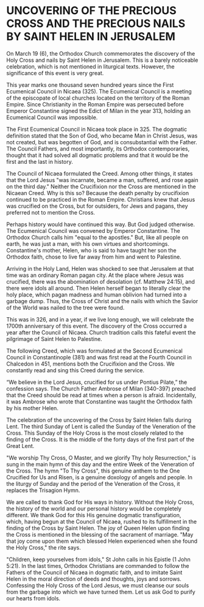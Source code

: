 # UNCOVERING OF THE PRECIOUS CROSS AND THE PRECIOUS NAILS BY SAINT HELEN IN JERUSALEM

On March 19 (6), the Orthodox Church commemorates the discovery of the Holy Cross and nails by Saint Helen in Jerusalem. This is a barely noticeable celebration, which is not mentioned in liturgical texts. However, the significance of this event is very great.

This year marks one thousand seven hundred years since the First Ecumenical Council in Nicaea (325). The Ecumenical Council is a meeting of the episcopate of local churches located on the territory of the Roman Empire. Since Christianity in the Roman Empire was persecuted before Emperor Constantine signed the Edict of Milan in the year 313, holding an Ecumenical Council was impossible.

The First Ecumenical Council in Nicaea took place in 325. The dogmatic definition stated that the Son of God, who became Man in Christ Jesus, was not created, but was begotten of God, and is consubstantial with the Father. The Council Fathers, and most importantly, its Orthodox contemporaries, thought that it had solved all dogmatic problems and that it would be the first and the last in history.

The Council of Nicaea formulated the Creed. Among other things, it states that the Lord Jesus "was incarnate, became a man, suffered, and rose again on the third day." Neither the Crucifixion nor the Cross are mentioned in the Nicaean Creed. Why is this so? Because the death penalty by crucifixion continued to be practiced in the Roman Empire. Christians knew that Jesus was crucified on the Cross, but for outsiders, for Jews and pagans, they preferred not to mention the Cross.

Perhaps history would have continued this way. But God judged otherwise. The Ecumenical Council was convened by Emperor Constantine. The Orthodox Church calls him "equal to the apostles." But, like all people on earth, he was just a man, with his own virtues and shortcomings. Constantine's mother, Helen, who is said to have taught her son the Orthodox faith, chose to live far away from him and went to Palestine.

Arriving in the Holy Land, Helen was shocked to see that Jerusalem at that time was an ordinary Roman pagan city. At the place where Jesus was crucified, there was the abomination of desolation (cf. Matthew 24:15), and there were idols all around. Then Helen herself began to literally clear the holy place, which pagan madness and human oblivion had turned into a garbage dump. Thus, the Cross of Christ and the nails with which the Savior of the World was nailed to the tree were found.

This was in 326, and in a year, if we live long enough, we will celebrate the 1700th anniversary of this event. The discovery of the Cross occurred a year after the Council of Nicaea. Church tradition calls this fateful event the pilgrimage of Saint Helen to Palestine.

The following Creed, which was formulated at the Second Ecumenical Council in Constantinople (381) and was first read at the Fourth Council in Chalcedon in 451, mentions both the Crucifixion and the Cross. We constantly read and sing this Creed during the service.

“We believe in the Lord Jesus, crucified for us under Pontius Pilate,” the confession says. The Church Father Ambrose of Milan (340-397) preached that the Creed should be read at times when a person is afraid. Incidentally, it was Ambrose who wrote that Constantine was taught the Orthodox faith by his mother Helen.

The celebration of the uncovering of the Cross by Saint Helen falls during Lent. The third Sunday of Lent is called the Sunday of the Veneration of the Cross. This Sunday of the Holy Cross is the most closely related to the finding of the Cross. It is the middle of the forty days of the first part of the Great Lent.

"We worship Thy Cross, O Master, and we glorify Thy holy Resurrection," is sung in the main hymn of this day and the entire Week of the Veneration of the Cross. The hymn "To Thy Cross", this genuine anthem to the One Crucified for Us and Risen, is a genuine doxology of angels and people. In the liturgy of Sunday and the period of the Veneration of the Cross, it replaces the Trisagion Hymn.

We are called to thank God for His ways in history. Without the Holy Cross, the history of the world and our personal history would be completely different. We thank God for this His genuine dogmatic transfiguration, which, having begun at the Council of Nicaea, rushed to its fulfillment in the finding of the Cross by Saint Helen. The joy of Queen Helen upon finding the Cross is mentioned in the blessing of the sacrament of marriage. "May that joy come upon them which blessed Helen experienced when she found the Holy Cross," the rite says.

"Children, keep yourselves from idols," St John calls in his Epistle (1 John 5:21). In the last times, Orthodox Christians are commanded to follow the Fathers of the Council of Nicaea in dogmatic faith, and to imitate Saint Helen in the moral direction of deeds and thoughts, joys and sorrows. Confessing the Holy Cross of the Lord Jesus, we must cleanse our souls from the garbage into which we have turned them. Let us ask God to purify our hearts from idols.
